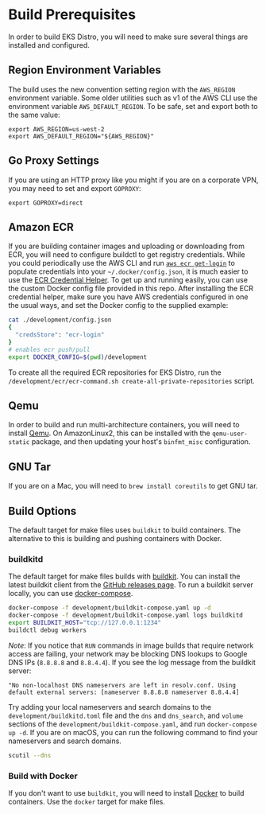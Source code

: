 # Build Prerequisites

In order to build EKS Distro, you will need to make sure several things
are installed and configured.

## Region Environment Variables

The build uses the new convention setting region with the `AWS_REGION` environment
variable. Some older utilities such as v1 of the AWS CLI use the environment
variable `AWS_DEFAULT_REGION`. To be safe, set and export both to the same value:

    export AWS_REGION=us-west-2
    export AWS_DEFAULT_REGION="${AWS_REGION}"

## Go Proxy Settings

If you are using an HTTP proxy like you might if you are on a corporate VPN,
you may need to set and export `GOPROXY`:

    export GOPROXY=direct

## Amazon ECR

If you are building container images and uploading or downloading from ECR, you
will need to configure buildctl to get registry credentials. While you could
periodically use the AWS CLI and run [`aws ecr
get-login`](https://docs.aws.amazon.com/cli/latest/reference/ecr/get-login.html)
to populate credentials into your `~/.docker/config.json`, it is much easier to
use the [ECR Credential
Helper](https://github.com/awslabs/amazon-ecr-credential-helper). To get up and
running easily, you can use the custom Docker config file provided in this repo.
After installing the ECR credential helper, make sure you have AWS credentials
configured in one the usual ways, and set the Docker config to the supplied
example:
```bash
cat ./development/config.json
{
  "credsStore": "ecr-login"
}
# enables ecr push/pull
export DOCKER_CONFIG=$(pwd)/development
```

To create all the required ECR repositories for EKS Distro, run the
`/development/ecr/ecr-command.sh create-all-private-repositories` script.

## Qemu

In order to build and run multi-architecture containers, you will need to
install [Qemu](https://www.qemu.org/download/). On AmazonLinux2, this can be
installed with the `qemu-user-static` package, and then updating your host's
`binfmt_misc` configuration.

## GNU Tar

If you are on a Mac, you will need to `brew install coreutils` to get GNU
tar.

## Build Options

The default target for make files uses `buildkit` to build containers. The
alternative to this is building and pushing containers with Docker.

### buildkitd

The default target for make files builds with
[buildkit](https://github.com/moby/buildkit).
You can install the latest buildkit client from the [GitHub releases
page](https://github.com/moby/buildkit/releases). To run a buildkit server
locally, you can use [docker-compose](https://docs.docker.com/compose/).

```bash
docker-compose -f development/buildkit-compose.yaml up -d
docker-compose -f development/buildkit-compose.yaml logs buildkitd
export BUILDKIT_HOST="tcp://127.0.0.1:1234"
buildctl debug workers
```

*Note*: If you notice that `RUN` commands in image builds that require network
access are failing, your network may be blocking DNS lookups to Google DNS IPs
(`8.8.8.8` and `8.8.4.4`). If you see the log message from the buildkit server:
```
"No non-localhost DNS nameservers are left in resolv.conf. Using default external servers: [nameserver 8.8.8.8 nameserver 8.8.4.4]
```
Try adding your local nameservers and search domains to the
`development/buildkitd.toml` file and the `dns` and `dns_search`, and `volume`
sections of the `development/buildkit-compose.yaml`, and run `docker-compose up
-d`. If you are on macOS, you can run the following command to find your
nameservers and search domains.
```bash
scutil --dns
```

### Build with Docker

If you don't want to use `buildkit`, you will need
to install [Docker](https://docs.docker.com/get-docker/) to build containers.
Use the `docker` target for make files.
